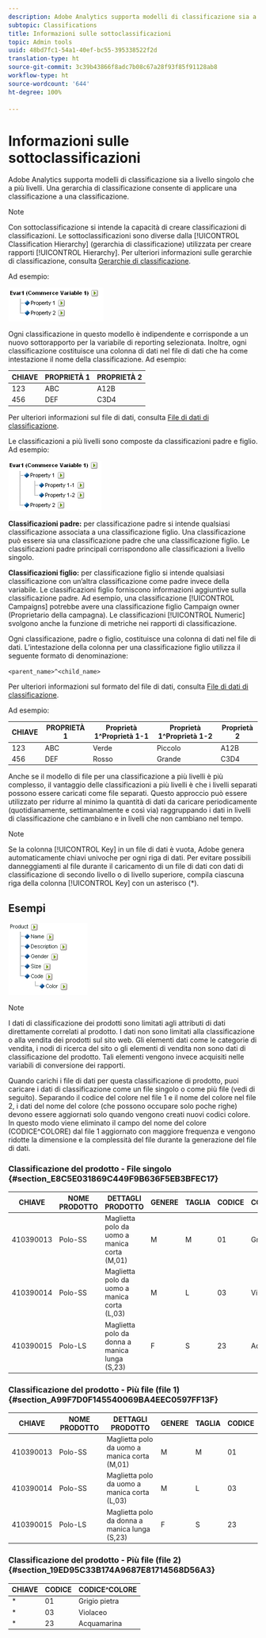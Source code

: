 ```yaml
---
description: Adobe Analytics supporta modelli di classificazione sia a livello singolo che a più livelli. Una gerarchia di classificazione consente di applicare una classificazione a una classificazione.
subtopic: Classifications
title: Informazioni sulle sottoclassificazioni
topic: Admin tools
uuid: 48bd7fc1-54a1-40ef-bc55-395338522f2d
translation-type: ht
source-git-commit: 3c39b43866f8adc7b08c67a28f93f85f91128ab8
workflow-type: ht
source-wordcount: '644'
ht-degree: 100%

---
```



# Informazioni sulle sottoclassificazioni

Adobe Analytics supporta modelli di classificazione sia a livello singolo che a più livelli. Una gerarchia di classificazione consente di applicare una classificazione a una classificazione.

>[!NOTE]
>
>Con sottoclassificazione si intende la capacità di creare classificazioni di classificazioni. Le sottoclassificazioni sono diverse dalla [!UICONTROL Classification Hierarchy] (gerarchia di classificazione) utilizzata per creare rapporti [!UICONTROL Hierarchy]. Per ulteriori informazioni sulle gerarchie di classificazione, consulta [Gerarchie di classificazione](/help/admin/admin/conversion-var-admin/classification-hierarchies.md).

Ad esempio:

![](assets/single-level-popup-C.png)

Ogni classificazione in questo modello è indipendente e corrisponde a un nuovo sottorapporto per la variabile di reporting selezionata. Inoltre, ogni classificazione costituisce una colonna di dati nel file di dati che ha come intestazione il nome della classificazione. Ad esempio:

| CHIAVE | PROPRIETÀ 1 | PROPRIETÀ 2 |
|---|---|---|
| 123 | ABC | A12B |
| 456 | DEF | C3D4 |

Per ulteriori informazioni sul file di dati, consulta [File di dati di classificazione](/help/components/classifications/importer/c-saint-data-files.md).

Le classificazioni a più livelli sono composte da classificazioni padre e figlio. Ad esempio:

![](assets/Multi-Level-Class-popup.png)

**Classificazioni padre:** per classificazione padre si intende qualsiasi classificazione associata a una classificazione figlio. Una classificazione può essere sia una classificazione padre che una classificazione figlio. Le classificazioni padre principali corrispondono alle classificazioni a livello singolo.

**Classificazioni figlio:** per classificazione figlio si intende qualsiasi classificazione con un’altra classificazione come padre invece della variabile. Le classificazioni figlio forniscono informazioni aggiuntive sulla classificazione padre. Ad esempio, una classificazione [!UICONTROL Campaigns] potrebbe avere una classificazione figlio Campaign owner (Proprietario della campagna). Le classificazioni [!UICONTROL Numeric] svolgono anche la funzione di metriche nei rapporti di classificazione.

Ogni classificazione, padre o figlio, costituisce una colonna di dati nel file di dati. L’intestazione della colonna per una classificazione figlio utilizza il seguente formato di denominazione:

`<parent_name>^<child_name>`

Per ulteriori informazioni sul formato del file di dati, consulta [File di dati di classificazione](/help/components/classifications/importer/c-saint-data-files.md).

Ad esempio:

| CHIAVE | PROPRIETÀ 1 | Proprietà 1^Proprietà 1-1 | Proprietà 1^Proprietà 1-2 | Proprietà 2 |
|---|---|---|---|---|
| 123 | ABC | Verde | Piccolo | A12B |
| 456 | DEF | Rosso | Grande | C3D4 |

Anche se il modello di file per una classificazione a più livelli è più complesso, il vantaggio delle classificazioni a più livelli è che i livelli separati possono essere caricati come file separati. Questo approccio può essere utilizzato per ridurre al minimo la quantità di dati da caricare periodicamente (quotidianamente, settimanalmente e così via) raggruppando i dati in livelli di classificazione che cambiano e in livelli che non cambiano nel tempo.

>[!NOTE]
>
>Se la colonna [!UICONTROL Key] in un file di dati è vuota, Adobe genera automaticamente chiavi univoche per ogni riga di dati. Per evitare possibili danneggiamenti al file durante il caricamento di un file di dati con dati di classificazione di secondo livello o di livello superiore, compila ciascuna riga della colonna [!UICONTROL Key] con un asterisco (*).

## Esempi

![](assets/sample-product-classifications.png)

>[!NOTE]
>
>I dati di classificazione dei prodotti sono limitati agli attributi di dati direttamente correlati al prodotto. I dati non sono limitati alla classificazione o alla vendita dei prodotti sul sito web. Gli elementi dati come le categorie di vendita, i nodi di ricerca del sito o gli elementi di vendita non sono dati di classificazione del prodotto. Tali elementi vengono invece acquisiti nelle variabili di conversione dei rapporti.

Quando carichi i file di dati per questa classificazione di prodotto, puoi caricare i dati di classificazione come un file singolo o come più file (vedi di seguito). Separando il codice del colore nel file 1 e il nome del colore nel file 2, i dati del nome del colore (che possono occupare solo poche righe) devono essere aggiornati solo quando vengono creati nuovi codici colore. In questo modo viene eliminato il campo del nome del colore (CODICE^COLORE) dal file 1 aggiornato con maggiore frequenza e vengono ridotte la dimensione e la complessità del file durante la generazione del file di dati.

### Classificazione del prodotto - File singolo {#section_E8C5E031869C449F9B636F5EB3BFEC17}

| CHIAVE | NOME PRODOTTO | DETTAGLI PRODOTTO | GENERE | TAGLIA | CODICE | CODICE^COLORE |
|---|---|---|---|---|---|---|
| 410390013 | Polo-SS | Maglietta polo da uomo a manica corta (M,01) | M | M | 01 | Grigio pietra |
| 410390014 | Polo-SS | Maglietta polo da uomo a manica corta (L,03) | M | L | 03 | Violaceo |
| 410390015 | Polo-LS | Maglietta polo da donna a manica lunga (S,23) | F | S | 23 | Acquamarina |

### Classificazione del prodotto - Più file (file 1) {#section_A99F7D0F145540069BA4EEC0597FF13F}

| CHIAVE | NOME PRODOTTO | DETTAGLI PRODOTTO | GENERE | TAGLIA | CODICE |
|---|---|---|---|---|---|
| 410390013 | Polo-SS | Maglietta polo da uomo a manica corta (M,01) | M | M | 01 |
| 410390014 | Polo-SS | Maglietta polo da uomo a manica corta (L,03) | M | L | 03 |
| 410390015 | Polo-LS | Maglietta polo da donna a manica lunga (S,23) | F | S | 23 |

### Classificazione del prodotto - Più file (file 2) {#section_19ED95C33B174A9687E81714568D56A3}

| CHIAVE | CODICE | CODICE^COLORE |
|---|---|---|
| * | 01 | Grigio pietra |
| * | 03 | Violaceo |
| * | 23 | Acquamarina |
